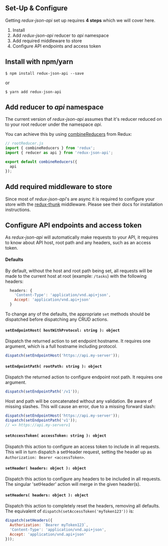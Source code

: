Set-Up & Configure
------------------

Getting _redux-json-api_ set up requires __4 steps__ which we will cover here.

1. Install
1. Add _redux-json-api_ reducer to _api_ namespace
1. Add required middleware to store
1. Configure API endpoints and access token

## Install with npm/yarn

`$ npm install redux-json-api --save`

or

`$ yarn add redux-json-api`

## Add reducer to _api_ namespace

The current version of _redux-json-api_ assumes that it's reducer reduced on to your root reducer under the namespace _api_.

You can achieve this by using [combineReducers](http://redux.js.org/docs/api/combineReducers.html) from Redux:

```js
// rootReducer.js
import { combineReducers } from 'redux';
import { reducer as api } from 'redux-json-api';

export default combineReducers({
  api
});
```

## Add required middleware to store

Since most of _redux-json-api_'s are async it is required to configure your store with the [redux-thunk](https://github.com/gaearon/redux-thunk) middleware. Please see their docs for installation instructions.

## Configure API endpoints and access token

As _redux-json-api_ will automatically make requests to your API, it requires to know about API host, root path and any headers, such as an access token.

#### Defaults

By default, without the host and root path being set, all requests will be made to the current host at root (example: `/tasks`) with the following headers:

```js
  headers: {
    'Content-Type': 'application/vnd.api+json',
    Accept: 'application/vnd.api+json'
  }
```

To change any of the defaults, the appropriate `set` methods should be dispatched before dispatching any CRUD actions.

#### `setEndpointHost( hostWithProtocol: string ): object`

Dispatch the returned action to set endpoint hostname. It requires one argument, which is a full hostname including protocol.

```js
dispatch(setEndpointHost('https://api.my-server'));
```

#### `setEndpointPath( rootPath: string ): object`

Dispatch the returned action to configure endpoint root path. It requires one argument.

```js
dispatch(setEndpointPath('/v1'));
```

Host and path will be concatenated without any validation. Be aware of missing slashes. This will cause an error, due to a missing forward slash:

```js
dispatch(setEndpointHost('https://api.my-server'));
dispatch(setEndpointPath('v1'));
// => https://api.my-serverv1
```

#### `setAccessToken( accessToken: string ): object`

Dispatch this action to configure an access token to include in all requests.
This will in turn dispatch a setHeader request, setting the header up as
`Authorization: Bearer <accessToken>`.

#### `setHeader( headers: object ): object`

Dispatch this action to configure any headers to be included in all requests.
The singular 'setHeader' action will merge in the given header(s).

#### `setHeaders( headers: object ): object`

Dispatch this action to completely reset the headers, removing all defaults.
The equivalent of ```dispatch(setAccessToken('myToken123'))``` is:

```js
dispatch(setHeaders({
  Authorization: `Bearer myToken123`,
  'Content-Type': 'application/vnd.api+json',
  Accept: 'application/vnd.api+json'
}));
```
